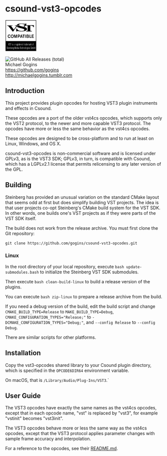 # csound-vst3-opcodes

<img src="VST_Compatible_Logo_Steinberg_with_TM_negative.png" width="100" height="100" />

![GitHub All Releases (total)](https://img.shields.io/github/downloads/gogins/csound-vst3-opcodes/total.svg)<br>
Michael Gogins<br>
https://github.com/gogins<br>
http://michaelgogins.tumblr.com

## Introduction

This project provides plugin opcodes for hosting VST3 plugin instruments and 
effects in Csound.

These opcodes are a port of the older vst4cs opcodes, which supports only the 
VST2 protocol, to the newer and more capable VST3 protocol. The opcodes have 
more or less the same behavior as the vst4cs opcodes.

These opcodes are designed to be cross-platform and to run at least on Linux, 
Windows, and OS X. 

csound-vst3-opcodes is non-commercial software and is licensed under GPLv3, as 
is the VST3 SDK; GPLv3, in turn, is compatible with Csound, which has a 
LGPLv2.1 license that permits relicensing to any later version of the GPL.

## Building

Steinberg has provided an unusual variation on the standard CMake layout that 
seems odd at first but does simplify building VST projects. The idea is that 
user projects co-opt Steinberg's CMake build system for the VST SDK. In other 
words, one builds one's VST projects as if they were parts of the VST SDK 
itself.

The build does not work from the release archive. You must first clone the Git 
repository:
```
git clone https://github.com/gogins/csound-vst3-opcodes.git
```

### Linux

In the root directory of your local repository, execute 
`bash update-submodules.bash` to initialize the Steinberg VST SDK submodules. 

Then execute `bash clean-build-linux` to build a release version of the 
plugins.

You can execute `bash zip-linux` to prepare a release archive from the build.

If you need a debug version of the build, edit the build script and change 
`CMAKE_BUILD_TYPE=Release` to `MAKE_BUILD_TYPE=Debug`, 
`CMAKE_CONFIGURATION_TYPES="Release;"` to `-DCMAKE_CONFIGURATION_TYPES="Debug;"`, 
and `--config Release` to `--config Debug`.

There are similar scripts for other platforms.

## Installation

Copy the vst3-opcodes shared library to your Csound plugin directory, which is 
specified in the `OPCODE6DIR64` environment variable.

On macOS, that is `/Library/Audio/Plug-Ins/VST3`.`

## User Guide

The VST3 opcodes have exactly the same names as the vst4cs opcodes, except 
that in each opcode name, "vst" is replaced by "vst3", for example "vstinit" 
becomes "vst3init".

The VST3 opcodes behave more or less the same way as the vst4cs opcodes, except 
that the VST3 protocol applies parameter changes with sample frame accuracy 
and interpolation.

For a reference to the opcodes, see their [README.md](csound-vst3/vst3-opcodes/README.md).
